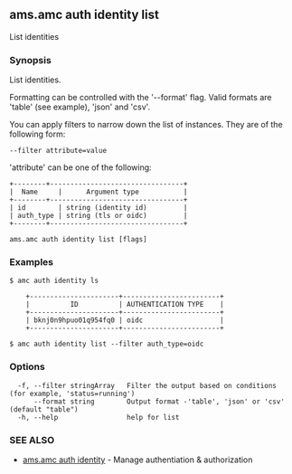 ## ams.amc auth identity list

List identities

### Synopsis

List identities.

Formatting can be controlled with the '--format' flag.
Valid formats are 'table' (see example), 'json' and 'csv'.

You can apply filters to narrow down the list of instances.
They are of the following form:

	--filter attribute=value

'attribute' can be one of the following:

	+--------+---------------------------------+
	|  Name     |      Argument type           |
	+--------+---------------------------------+
	| id        | string (identity id)         |
	| auth_type | string (tls or oidc)         |
	+--------+---------------------------------+ 

```
ams.amc auth identity list [flags]
```

### Examples

```
$ amc auth identity ls

	+----------------------+------------------------+
	|          ID          | AUTHENTICATION TYPE 	|
	+----------------------+------------------------+
	| bknj0n9hpuo01q954fq0 | oidc                   |
	+----------------------+------------------------+

$ amc auth identity list --filter auth_type=oidc
```

### Options

```
  -f, --filter stringArray   Filter the output based on conditions (for example, 'status=running')
      --format string        Output format -'table', 'json' or 'csv' (default "table")
  -h, --help                 help for list
```

### SEE ALSO

* [ams.amc auth identity](ams.amc_auth_identity.md)	 - Manage authentiation & authorization

